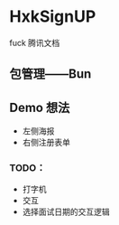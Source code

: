 # HxkSignUP

fuck 腾讯文档

## 包管理——Bun

## Demo 想法

- 左侧海报
- 右侧注册表单

### TODO：

- 打字机
- 交互
- 选择面试日期的交互逻辑
